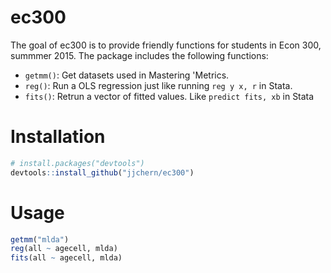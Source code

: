 <!-- README.md is generated from README.Rmd. Please edit that file -->
ec300
=====

The goal of ec300 is to provide friendly functions for students in Econ 300, summmer 2015. The package includes the following functions:

-   `getmm()`: Get datasets used in Mastering 'Metrics.
-   `reg()`: Run a OLS regression just like running `reg y x, r` in Stata.
-   `fits()`: Retrun a vector of fitted values. Like `predict fits, xb` in Stata

Installation
============

``` r
# install.packages("devtools")
devtools::install_github("jjchern/ec300")
```

Usage
=====

``` r
getmm("mlda")
reg(all ~ agecell, mlda)
fits(all ~ agecell, mlda)
```
